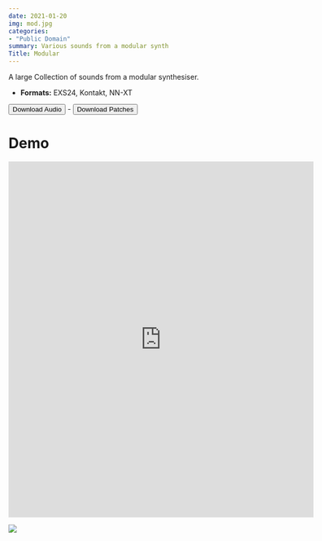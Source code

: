 ```yaml
---
date: 2021-01-20
img: mod.jpg
categories: 
- "Public Domain"
summary: Various sounds from a modular synth
Title: Modular
---
```



A large Collection of sounds from a modular synthesiser.


-   **Formats:** EXS24, Kontakt, NN-XT



<div class="buttons"> <a href="https://www.dropbox.com/sh/dmqladrqlpn6i1h/AAC9Z34_RwkiEwVETX1HpDs0a?dl=0"> <button>Download Audio</button></a> - <a href="https://github.com/publicsamples/Modular"> <button>Download Patches</button></a></div>

# Demo
<iframe width="600" height="700" src="https://www.modularsamples.com/Demos/demos/modular.html" frameborder="0" allow="accelerometer; autoplay; clipboard-write; encrypted-media; gyroscope; picture-in-picture" allowfullscreen></iframe>

[![](images/excessive-small.jpg)](/?Products%2FExcessiveHits)